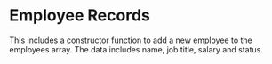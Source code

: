 Employee Records
====================

This includes a constructor function to add a new employee to the employees array. The data includes name, job title, salary and status. 